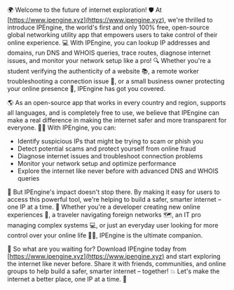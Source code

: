 🌍 Welcome to the future of internet exploration! 🛡️ At [https://www.ipengine.xyz](https://www.ipengine.xyz), we're thrilled to introduce IPEngine, the world's first and only 100% free, open-source global networking utility app that empowers users to take control of their online experience. 💻 With IPEngine, you can lookup IP addresses and domains, run DNS and WHOIS queries, trace routes, diagnose internet issues, and monitor your network setup like a pro! 🔍 Whether you're a student verifying the authenticity of a website 📚, a remote worker troubleshooting a connection issue 🏢, or a small business owner protecting your online presence 💼, IPEngine has got you covered.

🌎 As an open-source app that works in every country and region, supports all languages, and is completely free to use, we believe that IPEngine can make a real difference in making the internet safer and more transparent for everyone. 🕵️‍♀️ With IPEngine, you can:

* Identify suspicious IPs that might be trying to scam or phish you
* Detect potential scams and protect yourself from online fraud
* Diagnose internet issues and troubleshoot connection problems
* Monitor your network setup and optimize performance
* Explore the internet like never before with advanced DNS and WHOIS queries

🌟 But IPEngine's impact doesn't stop there. By making it easy for users to access this powerful tool, we're helping to build a safer, smarter internet – one IP at a time. 💪 Whether you're a developer creating new online experiences 🎨, a traveler navigating foreign networks 🗺️, an IT pro managing complex systems 💻, or just an everyday user looking for more control over your online life 👩‍💻, IPEngine is the ultimate companion.

🚀 So what are you waiting for? Download IPEngine today from [https://www.ipengine.xyz](https://www.ipengine.xyz) and start exploring the internet like never before. Share it with friends, communities, and online groups to help build a safer, smarter internet – together! 💥 Let's make the internet a better place, one IP at a time. 🌟